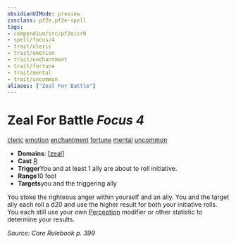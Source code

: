```yaml
---
obsidianUIMode: preview
cssclass: pf2e,pf2e-spell
tags:
- compendium/src/pf2e/crb
- spell/focus/4
- trait/cleric
- trait/emotion
- trait/enchantment
- trait/fortune
- trait/mental
- trait/uncommon
aliases: ["Zeal For Battle"]
---
```

# Zeal For Battle *Focus 4*   
[cleric](../../rules/traits/cleric.md)  [emotion](../../rules/traits/emotion.md)  [enchantment](../../rules/traits/enchantment.md)  [fortune](../../rules/traits/fortune.md)  [mental](../../rules/traits/mental.md)  [uncommon](../../rules/traits/uncommon.md)  

- **Domains**: [[zeal](../setting/domains.md#Zeal)]
- **Cast** [R](../../rules/core-rulebook/chapter-9-playing-the-game.md#Actions "Reaction") 
- **Trigger**You and at least 1 ally are about to roll initiative.
- **Range**10 foot
- **Targets**you and the triggering ally

You stoke the righteous anger within yourself and an ally. You and the target ally each roll a d20 and use the higher result for both your initiative rolls. You each still use your own [Perception](../skills.md#Perception) modifier or other statistic to determine your results.

*Source: Core Rulebook p. 399*